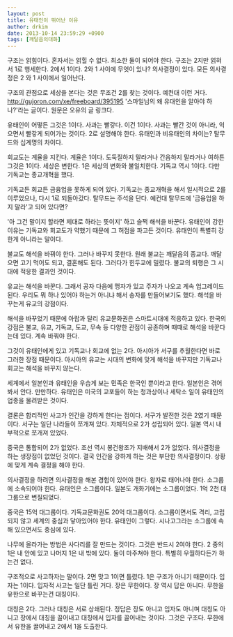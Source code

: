 ```yaml
---
layout: post
title: 유태인이 뛰어난 이유
author: drkim
date: 2013-10-14 23:59:29 +0900
tags: [깨달음의대화]
---
```

구조는 얽힘이다. 혼자서는 얽힐 수 없다. 최소한 둘이 되어야 한다. 구조는 2지만 얽혀서 1로 행세한다. 2에서 1이다. 2와 1 사이에 무엇이 있나? 의사결정이 있다. 모든 의사결정은 2 와 1 사이에서 일어난다.


  


구조의 관점으로 세상을 본다는 것은 무조건 2를 찾는 것이다. 예컨대 이런 거다. http://gujoron.com/xe/freeboard/395195 '스마일님의 왜 유대인을 알아야 하나?'라는 글이다. 원문은 오유의 글 링크다. 


  


유태인이 어떻든 그것은 1이다. 사과는 빨갛다. 이건 1이다. 사과는 빨간 것이 아니라, 익으면서 빨갛게 되어가는 것이다. 2로 설명해야 한다. 유태인과 비유태인의 차이는? 탈무드와 십계명의 차이다. 


  


회교도는 계율을 지킨다. 계율은 1이다. 도둑질하지 말라거나 간음하지 말라거나 여하튼 그것은 1이다. 세상은 변한다. 1은 세상의 변화와 불일치한다. 기독교 역시 1이다. 다만 기독교는 종교개혁을 했다.


  


기독교든 회교든 금융업을 못하게 되어 있다. 기독교는 종교개혁을 해서 일시적으로 2를 이루었으나, 다시 1로 되돌아갔다. 탈무드는 주석을 단다. 예컨대 탈무드에 '금융업을 하지 말라'고 되어 있다면? 


  


'아 그건 말이지 할라면 제대로 하라는 뜻이지' 하고 슬쩍 해석을 바꾼다. 유태인이 강한 이유는 기독교와 회교도가 약했기 때문에 그 허점을 파고든 것이다. 유태인이 특별히 강한게 아니라는 말이다.


  


불교도 해석을 바꿔야 한다. 그러나 바꾸지 못한다. 원래 불교는 깨달음의 종교다. 깨달으면 고기 먹어도 되고, 결혼해도 된다. 그러다가 힌두교에 밀렸다. 불교의 퇴행은 그 시대에 적응한 결과인 것이다.


  


유교는 해석을 바꾼다. 그래서 공자 다음에 맹자가 있고 주자가 나오고 계속 업그레이드 된다. 우리도 뭐 하나 있어야 하는거 아니냐 해서 송자를 만들어보기도 했다. 해석을 바꾸는게 유교의 강점이다.


  


해석을 바꾸었기 때문에 아랍과 달리 유교문화권은 스마트시대에 적응하고 있다. 한국의 강점은 불교, 유교, 기독교, 도교, 무속 등 다양한 관점이 공존하며 때때로 해석을 바꾼다는데 있다. 계속 바꿔야 한다. 


  


그것이 유태인에게 있고 기독교나 회교에 없는 2다. 아시아가 서구를 추월한다면 바로 그러한 장점 때문이다. 아시아의 유교는 시대의 변화에 맞게 해석을 바꾸지만 기독교나 회교는 해석을 바꾸지 않는다. 


  


세계에서 일본인과 유태인을 우습게 보는 민족은 한국인 뿐이라고 한다. 일본인은 겪어봐서 안다. 만만하다. 유태인은 미국의 교포들이 하는 청과상이나 세탁소 일이 유태인의 업종을 물려받은 것이다.


  


결론은 합리적인 사고가 인간을 강하게 한다는 점이다. 서구가 발전한 것은 2였기 때문이다. 서구는 일단 나라들이 쪼개져 있다. 자체적으로 2가 성립되어 있다. 일본 역시 내부적으로 쪼개져 있었다.


  


중국은 통합되어 2가 없었다. 조선 역시 봉건왕조가 지배해서 2가 없었다. 의사결정을 하는 생장점이 없었던 것이다. 결국 인간을 강하게 하는 것은 부단한 의사결정이다. 상황에 맞게 계속 결정을 해야 한다.


  


의사결정을 하려면 의사결정을 해본 경험이 있어야 한다. 왕자로 태어나야 한다. 소그룹에 소속되어야 한다. 유태인은 소그룹이다. 일본도 개화기에는 소그룹이었다. 1억 2천 대그룹으로 변질되었다. 


  


중국은 15억 대그룹이다. 기독교문화권도 20억 대그룹이다. 소그룹이면서도 격리, 고립되지 않고 세계의 중심과 닿아있어야 한다. 유태인이 그렇다. 시나고그라는 소그룹에 속해 있으면서도 중심에 있다. 


  


나무에 올라가는 방법은 사다리를 잘 만드는 것이다. 그것은 반드시 2여야 한다. 2 중의 1은 내 안에 있고 나머지 1은 내 밖에 있다. 둘이 마주쳐야 한다. 특별히 우월하다든가 하는건 없다. 


  


구조적으로 사고하자는 말이다. 2면 맞고 1이면 틀렸다. 1은 구조가 아니기 때문이다. 입자는 1이다. 입자적 사고는 일단 틀린 거다. 장은 무한이다. 장 역시 답은 아니다. 무한을 유한으로 바꾸는건 대칭이다.

  


대칭은 2다. 그러나 대칭은 서로 상쇄된다. 정답은 장도 아니고 입자도 아니며 대칭도 아니고 장에서 대칭을 끌어내고 대칭에서 입자를 끌어내는 것이다. 그것은 구조다. 무한에서 유한을 끌어내고 2에서 1을 도출한다.